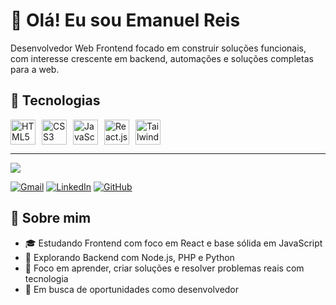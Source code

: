 # 👋 Olá! Eu sou Emanuel Reis

Desenvolvedor Web Frontend focado em construir soluções funcionais, com interesse crescente em backend, automações e soluções completas para a web.

## 🚀 Tecnologias

<div style="display: flex; gap: 10px;">
  <img width="40px" src="https://cdn.jsdelivr.net/gh/devicons/devicon/icons/html5/html5-original.svg" alt="HTML5" />
  <img width="40px" src="https://cdn.jsdelivr.net/gh/devicons/devicon/icons/css3/css3-original.svg" alt="CSS3" />
  <img width="40px" src="https://cdn.jsdelivr.net/gh/devicons/devicon/icons/javascript/javascript-original.svg" alt="JavaScript" />      
  <img width="40px" src="https://cdn.jsdelivr.net/gh/devicons/devicon@latest/icons/react/react-original.svg" alt="React.js" />
  <img width="40px" src="https://cdn.jsdelivr.net/gh/devicons/devicon@latest/icons/tailwindcss/tailwindcss-original.svg" alt="TailwindCSS" />
<!--   <img width="40px" src="https://cdn.jsdelivr.net/gh/devicons/devicon/icons/php/php-original.svg" alt="PHP" />
  <img width="40px" src="https://cdn.jsdelivr.net/gh/devicons/devicon/icons/python/python-original.svg" alt="Python" />
  <img width="40px" src="https://cdn.jsdelivr.net/gh/devicons/devicon/icons/mysql/mysql-original.svg" alt="MySQL" /> -->
</div>

---

<a href="https://github.com/Emanuel-Reis17">
  <img src="https://github-readme-stats.vercel.app/api/top-langs/?username=Emanuel-Reis17&layout=compact&theme=dark&langs_count=8"/>
</a>

[![Gmail](https://img.shields.io/badge/Gmail-D14836?style=for-the-badge&logo=gmail&logoColor=white)](mailto:emanuelemreis@gmail.com)
[![LinkedIn](https://img.shields.io/badge/LinkedIn-0077B5?style=for-the-badge&logo=linkedin&logoColor=white)](https://www.linkedin.com/in/emanuel-reis-377a09215)
[![GitHub](https://img.shields.io/badge/GitHub-100000?style=for-the-badge&logo=github&logoColor=white)](https://github.com/Emanuel-Reis17)

## 🎯 Sobre mim

- 🎓 Estudando Frontend com foco em React e base sólida em JavaScript
- 🔧 Explorando Backend com Node.js, PHP e Python
- 🧠 Foco em aprender, criar soluções e resolver problemas reais com tecnologia
- 💼 Em busca de oportunidades como desenvolvedor
